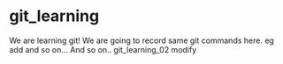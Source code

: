 # git_learning
We are learning git!
We are going to record same git commands here. eg add and so on...
And so on..
git_learning_02 modify
